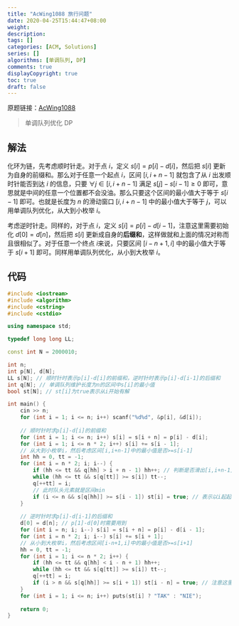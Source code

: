 ```yaml
---
title: "AcWing1088 旅行问题"
date: 2020-04-25T15:44:47+08:00
weight: 
description:
tags: []
categories: [ACM, Solutions]
series: []
algorithms: [单调队列, DP]
comments: true
displayCopyright: true
toc: true
draft: false
---
```


原题链接：[AcWing1088](https://www.acwing.com/problem/content/description/1090/)

<!--more-->

> 单调队列优化 DP

## 解法

化环为链，先考虑顺时针走。对于点 $i$，定义 $s[i]=p[i]-d[i]$，然后把 $s[i]$ 更新为自身的前缀和。那么对于任意一个起点 $i$，区间 $[i,i+n-1]$ 就包含了从 $i$ 出发顺时针能否到达 $i$ 的信息，只要 $\forall j \in [i,i+n-1]$ 满足 $s[j] - s[i-1] \ge 0$ 即可，意思就是中间的任意一个位置都不会没油。那么只要这个区间的最小值大于等于 $s[i-1]$ 即可。也就是长度为 $n$ 的滑动窗口 $[i,i+n-1]$ 中的最小值大于等于 $j$，可以用单调队列优化，从大到小枚举 $i$。

考虑逆时针走。同样的，对于点 $i$，定义 $s[i]=p[i]-d[i-1]$，注意这里需要初始化 $d[0]=d[n]$，然后把 $s[i]$ 更新成自身的**后缀和**，这样做就和上面的情况对称而且很相似了。对于任意一个终点 $i$来说，只要区间 $[i-n+1,i]$ 中的最小值大于等于 $s[i+1]$ 即可。同样用单调队列优化，从小到大枚举 $i$。

## 代码

```cpp
#include <iostream>
#include <algorithm>
#include <cstring>
#include <cstdio>

using namespace std;

typedef long long LL;

const int N = 2000010;

int n;
int p[N], d[N];
LL s[N]; // 顺时针时表示p[i]-d[i]的前缀和，逆时针时表示p[i]-d[i-1]的后缀和
int q[N]; // 单调队列维护长度为n的区间中s[i]的最小值
bool st[N]; // st[i]为true表示从i开始有解

int main() {
    cin >> n;
    for (int i = 1; i <= n; i++) scanf("%d%d", &p[i], &d[i]);
    
    // 顺时针时求p[i]-d[i]的前缀和
    for (int i = 1; i <= n; i++) s[i] = s[i + n] = p[i] - d[i];
    for (int i = 1; i <= n * 2; i++) s[i] += s[i - 1];
    // 从大到小枚举i，然后考虑区间[i,i+n-1]中的最小值是否>=s[i-1]
    int hh = 0, tt = -1;
    for (int i = n * 2; i; i--) {
        if (hh <= tt && q[hh] > i + n - 1) hh++; // 判断是否滑出[i,i+n-1]的窗口
        while (hh <= tt && s[q[tt]] >= s[i]) tt--;
        q[++tt] = i;
        // 此时队头元素就是区间min
        if (i <= n && s[q[hh]] >= s[i - 1]) st[i] = true; // 表示以i起起始顺时针走有解
    } 
    
    // 逆时针时求p[i]-d[i-1]的后缀和
    d[0] = d[n]; // p[1]-d[0]时需要用到
    for (int i = n; i; i--) s[i] = s[i + n] = p[i] - d[i - 1];
    for (int i = n * 2; i; i--) s[i] += s[i + 1];
    // 从小到大枚举i，然后考虑区间[i-n+1,i]中的最小值是否>=s[i+1]
    hh = 0, tt = -1;
    for (int i = 1; i <= n * 2; i++) {
        if (hh <= tt && q[hh] < i - n + 1) hh++;
        while (hh <= tt && s[q[tt]] >= s[i]) tt--;
        q[++tt] = i;
        if (i > n && s[q[hh]] >= s[i + 1]) st[i - n] = true; // 注意这里起始位置是i-n+1的前一个位置
    }
    for (int i = 1; i <= n; i++) puts(st[i] ? "TAK" : "NIE");
    
    return 0;
}
```

